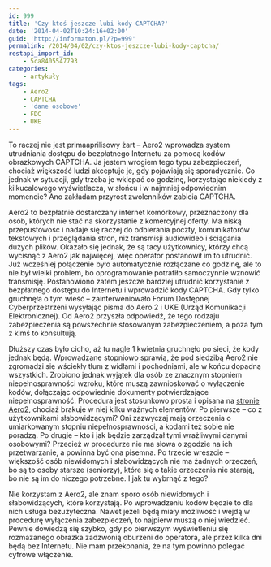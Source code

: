 ```yaml
---
id: 999
title: 'Czy ktoś jeszcze lubi kody CAPTCHA?'
date: '2014-04-02T10:24:16+02:00'
guid: 'http://informaton.pl/?p=999'
permalink: /2014/04/02/czy-ktos-jeszcze-lubi-kody-captcha/
restapi_import_id:
    - 5ca8405547793
categories:
    - artykuły
tags:
    - Aero2
    - CAPTCHA
    - 'dane osobowe'
    - FDC
    - UKE
---
```


To raczej nie jest primaaprilisowy żart – Aero2 wprowadza system utrudniania dostępu do bezpłatnego Internetu za pomocą kodów obrazkowych CAPTCHA. Ja jestem wrogiem tego typu zabezpieczeń, chociaż większość ludzi akceptuje je, gdy pojawiają się sporadycznie. Co jednak w sytuacji, gdy trzeba je wklepać co godzinę, korzystając niekiedy z kilkucalowego wyświetlacza, w słońcu i w najmniej odpowiednim momencie? Ano zakładam przyrost zwolenników zabicia CAPTCHA.

Aero2 to bezpłatnie dostarczany internet komórkowy, przeznaczony dla osób, których nie stać na skorzystanie z komercyjnej oferty. Ma niską przepustowość i nadaje się raczej do odbierania poczty, komunikatorów tekstowych i przeglądania stron, niż transmisji audiowideo i ściągania dużych plików. Okazało się jednak, że są tacy użytkownicy, którzy chcą wycisnąć z Aero2 jak najwięcej, więc operator postanowił im to utrudnić. Już wcześniej połączenie było automatycznie rozłączane co godzinę, ale to nie był wielki problem, bo oprogramowanie potrafiło samoczynnie wznowić transmisję. Postanowiono zatem jeszcze bardziej utrudnić korzystanie z bezpłatnego dostępu do Internetu i wprowadzić kody CAPTCHA. Gdy tylko gruchnęła o tym wieść – zainterweniowało Forum Dostępnej Cyberprzestrzeni wysyłając pisma do Aero 2 i UKE (Urząd Komunikacji Elektronicznej). Od Aero2 przyszła odpowiedź, że tego rodzaju zabezpieczenia są powszechnie stosowanym zabezpieczeniem, a poza tym z kimś to konsultują.

Dłuższy czas było cicho, aż tu nagle 1 kwietnia gruchnęło po sieci, że kody jednak będą. Wprowadzane stopniowo sprawią, że pod siedzibą Aero2 nie zgromadzi się wściekły tłum z widłami i pochodniami, ale w końcu dopadną wszystkich. Zrobiono jednak wyjątek dla osób ze znacznym stopniem niepełnosprawności wzroku, które muszą zawnioskować o wyłączenie kodów, dołączając odpowiednie dokumenty potwierdzające niepełnosprawność. Procedura jest stosunkowo prosta i opisana na [stronie Aero2](http://www.aero2.pl/Bezplatny-Internet/Dla-uzytkownikow-niedowidzacych), chociaż brakuje w niej kilku ważnych elementów. Po pierwsze – co z użytkownikami słabowidzącymi? Oni zazwyczaj mają orzeczenia o umiarkowanym stopniu niepełnosprawności, a kodami też sobie nie poradzą. Po drugie – kto i jak będzie zarządzał tymi wrażliwymi danymi osobowymi? Przecież w procedurze nie ma słowa o zgodzie na ich przetwarzanie, a powinna być ona pisemna. Po trzecie wreszcie – większość osób niewidomych i słabowidzących nie ma żadnych orzeczeń, bo są to osoby starsze (seniorzy), które się o takie orzeczenia nie starają, bo nie są im do niczego potrzebne. I jak tu wybrnąć z tego?

Nie korzystam z Aero2, ale znam sporo osób niewidomych i słabowidzących, które korzystają. Po wprowadzeniu kodów będzie to dla nich usługa bezużyteczna. Nawet jeżeli będą miały możliwość i wejdą w procedurę wyłączenia zabezpieczeń, to najpierw muszą o niej wiedzieć. Pewnie dowiedzą się szybko, gdy po pierwszym wyświetleniu się rozmazanego obrazka zadzwonią oburzeni do operatora, ale przez kilka dni będą bez Internetu. Nie mam przekonania, że na tym powinno polegać cyfrowe włączenie.
